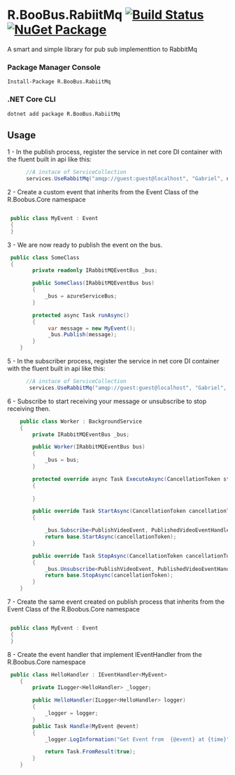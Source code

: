 # R.BooBus.RabiitMq [![Build Status](https://travis-ci.com/rnascimento10/R.BooBus.svg?branch=master)](https://travis-ci.com/rnascimento10/R.BooBus) [![NuGet Package](https://img.shields.io/nuget/v/R.Boobus.AzureServiceBus.svg)](https://www.nuget.org/packages/R.BooBus.AzureServiceBus)

A smart and simple library for pub sub implementtion to RabbitMq

### Package Manager Console

```
Install-Package R.BooBus.RabiitMq
```

### .NET Core CLI

```
dotnet add package R.BooBus.RabiitMq
```

## Usage

1 - In the publish process, register the service in net core DI container with the fluent built in api like this:

```csharp
      //A instace of ServiceCollection 
      services.UseRabbitMq("amqp://guest:guest@localhost", "Gabriel", nameof(PublishVideoEvent));

```
2 - Create a custom event that inherits from the Event Class of the R.Boobus.Core namespace
```csharp

 public class MyEvent : Event
 {
 }
```
3 - We are now ready to publish the event on the bus.

```csharp
 public class SomeClass 
 {
        private readonly IRabbitMQEventBus _bus;

        public SomeClass(IRabbitMQEventBus bus)
        {
            _bus = azureServiceBus;
        }

        protected async Task runAsync()
        {
             var message = new MyEvent();             
             _bus.Publish(message);
        }
    }
```
5 - In the subscriber process, register the service in net core DI container with the fluent built in api like this:

```csharp
      //A instace of ServiceCollection 
       services.UseRabbitMq("amqp://guest:guest@localhost", "Gabriel", nameof(PublishVideoEvent));
```

6 - Subscribe to start receiving your message or unsubscribe to stop receiving then.

```csharp
    public class Worker : BackgroundService
    {
        private IRabbitMQEventBus _bus;

        public Worker(IRabbitMQEventBus bus)
        {
            _bus = bus;
        }

        protected override async Task ExecuteAsync(CancellationToken stoppingToken)
        {
            
        }

        public override Task StartAsync(CancellationToken cancellationToken)
        {

            _bus.Subscribe<PublishVideoEvent, PublishedVideoEventHandler>();
            return base.StartAsync(cancellationToken);
        }

        public override Task StopAsync(CancellationToken cancellationToken)
        {
            _bus.Unsubscribe<PublishVideoEvent, PublishedVideoEventHandler>();
            return base.StopAsync(cancellationToken);
        }
    }
```


7 - Create the same event created on publish process that inherits from the Event Class of the R.Boobus.Core namespace
```csharp

 public class MyEvent : Event
 {
 }
```
8 - Create the event handler that implement IEventHandler<TEvent> from the R.Boobus.Core namespace
```csharp
 public class HelloHandler : IEventHandler<MyEvent>
    {
        private ILogger<HelloHandler> _logger;

        public HelloHandler(ILogger<HelloHandler> logger)
        {
            _logger = logger;
        }
        public Task Handle(MyEvent @event)
        {
            _logger.LogInformation("Get Event from  {@event} at {time}", @event.ToString(), DateTimeOffset.Now);

            return Task.FromResult(true);
        }
    }
```


